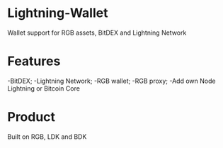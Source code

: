 # Lightning-Wallet

Wallet support for RGB assets, BitDEX and Lightning Network


# Features

-BitDEX;
-Lightning Network;
-RGB wallet;
-RGB proxy;
-Add own Node Lightning or Bitcoin Core

# Product

Built on RGB, LDK and BDK

